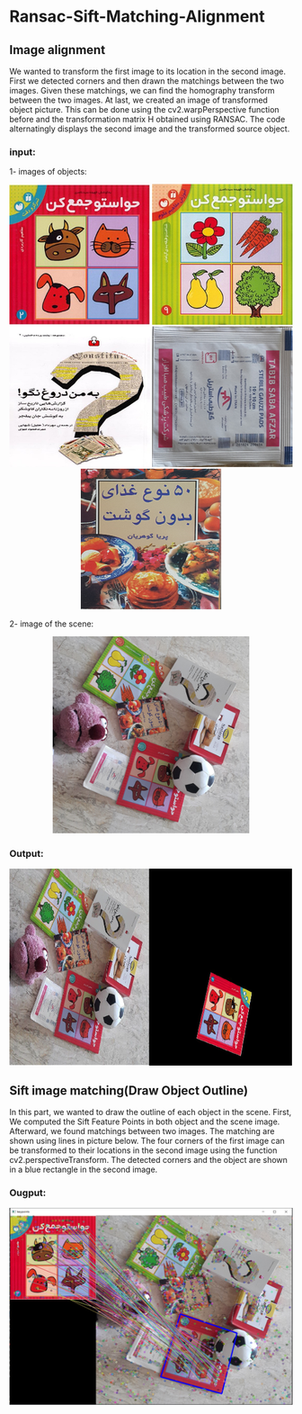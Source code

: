 # Ransac-Sift-Matching-Alignment
## Image alignment
We wanted to transform the first image to its location in the second image. First we detected corners and then drawn the 
matchings between the two images. Given these matchings, we can find the homography transform between the two images. At
last, we created an image of transformed object picture. This can be done using the
cv2.warpPerspective function before and the transformation matrix H obtained using RANSAC.
The code alternatingly displays the second image and the
transformed source object.
### input:
1- images of objects:
<p float="left" align="center">
  <img src="https://github.com/arashasg/Ransac-Sift-Matching-Alignment/blob/master/Images%20of%20Objects%20and%20the%20Scene/obj3.jpg"  width="250px" height="250px"/>
  <img src="https://github.com/arashasg/Ransac-Sift-Matching-Alignment/blob/master/Images%20of%20Objects%20and%20the%20Scene/obj4.jpg"  width="250px" height="250px"/>
  <img src="https://github.com/arashasg/Ransac-Sift-Matching-Alignment/blob/master/Images%20of%20Objects%20and%20the%20Scene/obj5.jpg"  width="250px" height="250px"/>
  <img src="https://github.com/arashasg/Ransac-Sift-Matching-Alignment/blob/master/Images%20of%20Objects%20and%20the%20Scene/obj8.jpg"  width="250px" height="250px"/>
  <img src="https://github.com/arashasg/Ransac-Sift-Matching-Alignment/blob/master/Images%20of%20Objects%20and%20the%20Scene/obj9.jpg"  width="250px" height="250px"/>
</p>
2- image of the scene:
<p float="left" align="center">
  <img src="https://github.com/arashasg/Ransac-Sift-Matching-Alignment/blob/master/Images%20of%20Objects%20and%20the%20Scene/scene.jpg"  width="350px" height="350px"/>
</p>

### Output:
<p float="left" align="center">
  <img src="https://github.com/arashasg/Ransac-Sift-Matching-Alignment/blob/master/Images%20of%20Objects%20and%20the%20Scene/OutPut.PNG"  width="700px" height="350px"/>
</p>

## Sift image matching(Draw Object Outline)
In this part, we wanted to draw the outline of each object in the scene. First, We computed the Sift Feature Points in both object and the scene image. Afterward, we found matchings between two images. The matching are shown using lines in picture below. The four
corners of the first image can be transformed to their locations in the second image
using the function cv2.perspectiveTransform. The detected corners and the object are shown in a blue rectangle in the second image.
### Ougput:
<p float="left" align="center">
  <img src="https://github.com/arashasg/Ransac-Sift-Matching-Alignment/blob/master/Images%20of%20Objects%20and%20the%20Scene/OutPut2.PNG"  width="700px" height="350px"/>
</p>